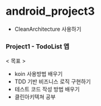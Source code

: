 # android_project3
- CleanArchitecture 사용하기

### Project1 - TodoList 앱

< 목표 >
- koin 사용방법 배우기
- TDD 기반 비즈니스 로직 구현하기
- 테스트 코드 작성 방법 배우기
- 클린아키텍쳐 공부
